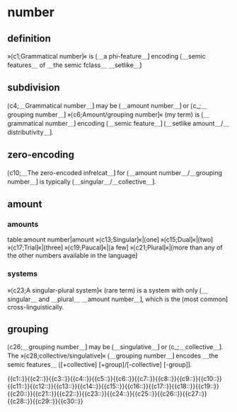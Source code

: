 # number

## definition

»⟮c1;Grammatical number⟯« is ⟮＿a phi-feature＿⟯ encoding ⟮＿semic features＿ of ＿the semic fclass＿ ＿setlike＿⟯

## subdivision

⟮c4;＿Grammatical number＿⟯ may be ⟮＿amount number＿⟯ or ⟮c_;＿grouping number＿⟯
»⟮c6;Amount/grouping number⟯« (my term) is ⟮＿grammatical number＿⟯ encoding ⟮＿semic feature＿⟯ ⟮＿setlike amount＿/＿distributivity＿⟯.
 
## zero-encoding

⟮c10;＿The zero-encoded infrelcat＿⟯ for ⟮＿amount number＿/＿grouping number＿⟯ is typically ⟮＿singular＿/＿collective＿⟯.

## amount

### amounts

table:amount number|amount
»⟮c13;Singular⟯«|⟮one⟯
»⟮c15;Dual⟯«|⟮two⟯
»⟮c17;Trial⟯«|⟮three⟯
»⟮c19;Paucal⟯«|⟮a few⟯
»⟮c21;Plural⟯«|⟮more than any of the other numbers available in the language⟯

### systems

»⟮c23;A singular-plural system⟯« (rare term) is a system with only ⟮＿singular＿ and ＿plural＿ ＿amount number＿⟯, which is the ⟮most common⟯ cross-linguistically.

## grouping

⟮c26;＿grouping number＿⟯ may be ⟮＿singulative＿⟯ or ⟮c_;＿collective＿⟯.
The »⟮c28;collective/singulative⟯« ⟮＿grouping number＿⟯ encodes ＿the semic features＿ ⟮[+collective] [+group]/[-collective] [-group]⟯.

<span class='cloze-dump'>{{c1::}}{{c2::}}{{c3::}}{{c4::}}{{c5::}}{{c6::}}{{c7::}}{{c8::}}{{c9::}}{{c10::}}{{c11::}}{{c12::}}{{c13::}}{{c14::}}{{c15::}}{{c16::}}{{c17::}}{{c18::}}{{c19::}}{{c20::}}{{c21::}}{{c22::}}{{c23::}}{{c24::}}{{c25::}}{{c26::}}{{c27::}}{{c28::}}{{c29::}}{{c30::}}</span>
